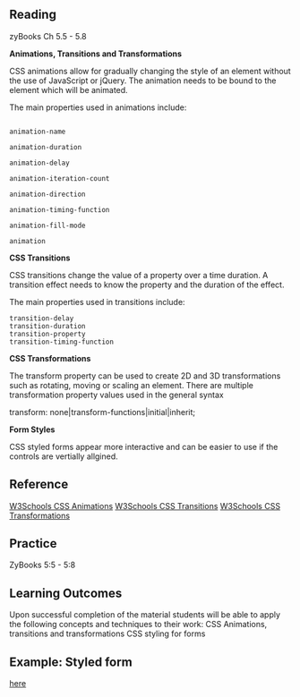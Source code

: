 ## Reading

zyBooks Ch 5.5 - 5.8

**Animations, Transitions and Transformations**

CSS animations allow for gradually changing the style of an element without the use of JavaScript or jQuery. 
The animation needs to be bound to the element which will be animated. 

The main properties used in animations include:

```@keyframes

animation-name

animation-duration

animation-delay

animation-iteration-count

animation-direction

animation-timing-function

animation-fill-mode

animation
```

**CSS Transitions**

CSS transitions change the value of a property over a time duration.
A transition effect needs to know the property and the duration of the effect.

The main properties used in transitions include:

```transition
transition-delay
transition-duration
transition-property
transition-timing-function
```

**CSS Transformations**

The transform property can be used to create 2D and 3D transformations such as rotating, moving or scaling an element.
There are multiple transformation property values used in the general syntax 

transform: none|transform-functions|initial|inherit;


**Form Styles**

CSS styled forms appear more interactive and can be easier to use if the controls are vertially allgined.


## Reference
[W3Schools CSS Animations](https://www.w3schools.com/css/css3_animations.asp)
[W3Schools CSS Transitions](https://www.w3schools.com/css/css3_transitions.asp)
[W3Schools CSS Transformations](https://www.w3schools.com/cssref/css3_pr_transform.asp)


## Practice

ZyBooks 5:5 - 5:8

## Learning Outcomes
Upon successful completion of the material students will be able to apply the following concepts and techniques to their work:
CSS Animations, transitions and transformations
CSS styling for forms

## Example: Styled form 
[here](https://ava11235.github.io/week9/index.html)
